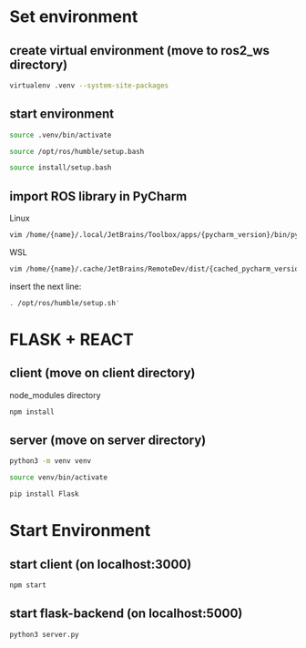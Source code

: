 # Set environment 

## create virtual environment (move to ros2_ws directory)
```bash
virtualenv .venv --system-site-packages
```

## start environment
```bash
source .venv/bin/activate

source /opt/ros/humble/setup.bash

source install/setup.bash
```

## import ROS library in PyCharm
Linux
```bash
vim /home/{name}/.local/JetBrains/Toolbox/apps/{pycharm_version}/bin/pycharm.sh
```

WSL
```bash
vim /home/{name}/.cache/JetBrains/RemoteDev/dist/{cached_pycharm_version}/bin/pycharm.sh
```

insert the next line:
```bash
. /opt/ros/humble/setup.sh' 
```


# FLASK + REACT 

## client (move on client directory)
node_modules directory
```bash
npm install
```

## server (move on server directory)

```bash
python3 -m venv venv
```

```bash
source venv/bin/activate 
```


```bash
pip install Flask
```

# Start Environment

## start client (on localhost:3000)

```bash
npm start
```

## start flask-backend (on localhost:5000)

```bash
python3 server.py
```
